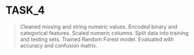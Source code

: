 # TASK_4
> Cleaned missing and string numeric values.
> Encoded binary and categorical features.
> Scaled numeric columns.
> Split data into training and testing sets.
> Trained Random Forest model.
> Evaluated with accuracy and confusion matrix.
